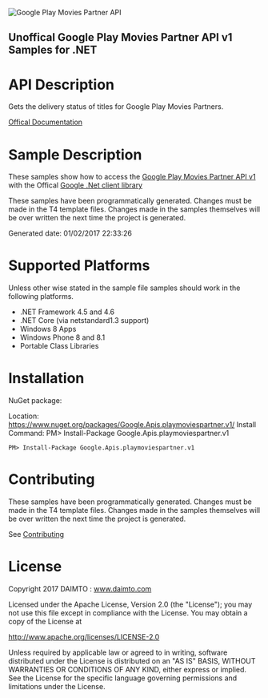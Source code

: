 ﻿![Google Play Movies Partner API](http://www.google.com/images/icons/product/search-32.gif)

## Unoffical Google Play Movies Partner API v1 Samples for .NET  ##

API Description
=============

Gets the delivery status of titles for Google Play Movies Partners.

[Offical Documentation](https://developers.google.com/playmoviespartner/)

Sample Description
=============

These samples show how to access the [Google Play Movies Partner API v1](https://developers.google.com/playmoviespartner/) with the Offical [Google .Net client library](https://github.com/google/google-api-dotnet-client)

These samples have been programmatically generated. Changes must be made in the T4 template files. Changes made in the samples themselves will be over written the next time the project is generated.

Generated date: 01/02/2017 22:33:26 

Supported Platforms
=================================

Unless other wise stated in the sample file samples should work in the following platforms.

* .NET Framework 4.5 and 4.6
* .NET Core (via netstandard1.3 support)
* Windows 8 Apps
* Windows Phone 8 and 8.1
* Portable Class Libraries

Installation
=================================

NuGet package:

Location: https://www.nuget.org/packages/Google.Apis.playmoviespartner.v1/ 
Install Command: PM>  Install-Package Google.Apis.playmoviespartner.v1

```
PM> Install-Package Google.Apis.playmoviespartner.v1
```

Contributing
=================================

These samples have been programmatically generated. Changes must be made in the T4 template files. Changes made in the samples themselves will be over written the next time the project is generated.

See [Contributing](CONTRIBUTING.md)

License
=================================

Copyright 2017 DAIMTO :  www.daimto.com

Licensed under the Apache License, Version 2.0 (the "License"); you may not use this file except in compliance with
the License. You may obtain a copy of the License at

http://www.apache.org/licenses/LICENSE-2.0

Unless required by applicable law or agreed to in writing, software distributed under the License is distributed on
an "AS IS" BASIS, WITHOUT WARRANTIES OR CONDITIONS OF ANY KIND, either express or implied. See the License for the
specific language governing permissions and limitations under the License.